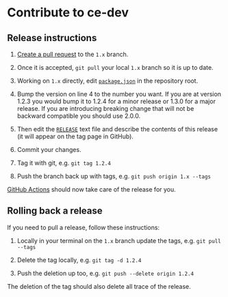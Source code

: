 # Contribute to ce-dev

## Release instructions

1. [Create a pull request](https://github.com/codeenigma/ce-dev/compare) to the `1.x` branch.

2. Once it is accepted, `git pull` your local `1.x` branch so it is up to date.

3. Working on `1.x` directly, edit [`package.json`](https://github.com/codeenigma/ce-dev/blob/1.x/package.json) in the repository root.

4. Bump the version on line 4 to the number you want. If you are at version 1.2.3 you would bump it to 1.2.4 for a minor release or 1.3.0 for a major release. If you are introducing breaking change that will not be backward compatible you should use 2.0.0.

5. Then edit the [`RELEASE`](https://github.com/codeenigma/ce-dev/blob/1.x/RELEASE) text file and describe the contents of this release (it will appear on the tag page in GitHub).

6. Commit your changes.

7. Tag it with git, e.g. `git tag 1.2.4`

8. Push the branch back up with tags, e.g. `git push origin 1.x --tags`

[GitHub Actions](https://github.com/codeenigma/ce-dev/actions) should now take care of the release for you.

## Rolling back a release

If you need to pull a release, follow these instructions:

1. Locally in your terminal on the `1.x` branch update the tags, e.g. `git pull --tags`

2. Delete the tag locally, e.g. `git tag -d 1.2.4`

3. Push the deletion up too, e.g. `git push --delete origin 1.2.4`

The deletion of the tag should also delete all trace of the release.
